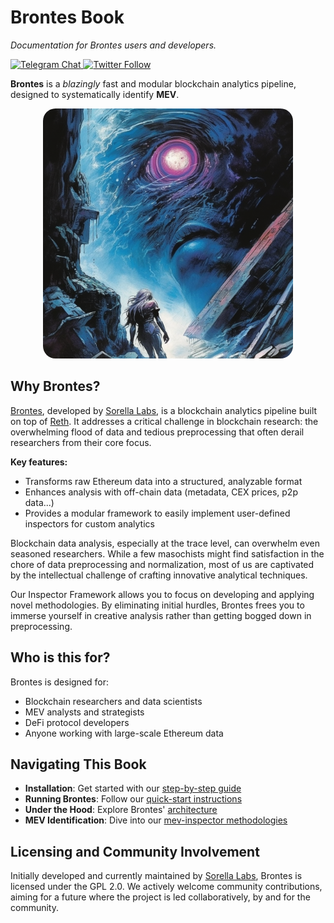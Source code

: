 # Brontes Book

_Documentation for Brontes users and developers._

[![Telegram Chat][tg-badge]][tg-url]<a href="https://twitter.com/SorellaLabs">
<img alt="Twitter Follow" src="https://img.shields.io/twitter/follow/SorellaLabs?style=social">
</a>

**Brontes** is a _blazingly_ fast and modular blockchain analytics pipeline, designed to systematically identify **MEV**.

<div style="text-align: center;">
    <img src="https://raw.githubusercontent.com/0xvanbeethoven/brontes-img/main/Brontes.png" alt="Brontes" style="border-radius: 20px; width: 400px; height: auto;">
</div>

## Why Brontes?

[Brontes](https://github.com/SorellaLabs/brontes), developed by [Sorella Labs](https://twitter.com/Sorellalabs), is a blockchain analytics pipeline built on top of [Reth](https://github.com/paradigmxyz/reth/). It addresses a critical challenge in blockchain research: the overwhelming flood of data and tedious preprocessing that often derail researchers from their core focus.

**Key features:**

- Transforms raw Ethereum data into a structured, analyzable format
- Enhances analysis with off-chain data (metadata, CEX prices, p2p data...)
- Provides a modular framework to easily implement user-defined inspectors for custom analytics

Blockchain data analysis, especially at the trace level, can overwhelm even seasoned researchers. While a few masochists might find satisfaction in the chore of data preprocessing and normalization, most of us are captivated by the intellectual challenge of crafting innovative analytical techniques.

Our Inspector Framework allows you to focus on developing and applying novel methodologies. By eliminating initial hurdles, Brontes frees you to immerse yourself in creative analysis rather than getting bogged down in preprocessing.

## Who is this for?

Brontes is designed for:

- Blockchain researchers and data scientists
- MEV analysts and strategists
- DeFi protocol developers
- Anyone working with large-scale Ethereum data

## Navigating This Book

- **Installation**: Get started with our [step-by-step guide](./installation/installation.md)
- **Running Brontes**: Follow our [quick-start instructions](./run/run_brontes.md)
- **Under the Hood**: Explore Brontes' [architecture](./architecture/intro.md)
- **MEV Identification**: Dive into our [mev-inspector methodologies](./mev_inspectors/intro.md)

## Licensing and Community Involvement

Initially developed and currently maintained by [Sorella Labs](https://twitter.com/Sorellalabs), Brontes is licensed under the GPL 2.0. We actively welcome community contributions, aiming for a future where the project is led collaboratively, by and for the community.

[tg-badge]: https://img.shields.io/endpoint?color=neon&logo=telegram&label=chat&url=https%3A%2F%2Ftg.sumanjay.workers.dev%2Fsorella_brontes
[tg-url]: https://t.me/sorella_brontes
